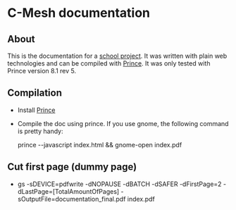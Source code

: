 C-Mesh documentation
========

## About
This is the documentation for a [school project](https://github.com/elHornair/mesh). It was written with plain web
technologies and can be compiled with [Prince](http://www.princexml.com/). It was only tested with Prince version 8.1 rev 5.

## Compilation
- Install [Prince](http://www.princexml.com/)
- Compile the doc using prince. If you use gnome, the following command is pretty handy:

    prince --javascript index.html && gnome-open index.pdf

## Cut first page (dummy page)
- gs -sDEVICE=pdfwrite -dNOPAUSE -dBATCH -dSAFER -dFirstPage=2 -dLastPage=[TotalAmountOfPages] -sOutputFile=documentation_final.pdf index.pdf
